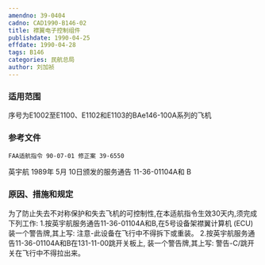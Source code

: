 ```yaml
---
amendno: 39-0404
cadno: CAD1990-B146-02
title: 襟翼电子控制组件
publishdate: 1990-04-25
effdate: 1990-04-28
tags: B146
categories: 民航总局
author: 刘加祯
---
```


### 适用范围 
序号为E1002至E1100、E1102和E1103的BAe146-100A系列的飞机

### 参考文件
    FAA适航指令 90-07-01 修正案 39-6550 
英宇航 1989年 5月 10日颁发的服务通告 11-36-01104A和 B 

### 原因、措施和规定 
为了防止失去不对称保护和失去飞机的可控制性,在本适航指令生效30天内,须完成下列工作: 
    1.按英宇航服务通告11-36-01104A和B,在5号设备架襟翼计算机
(ECU)装一个警告牌,其上写:       注意-此设备在飞行中不得拆下或重装。 
    2.按英宇航服务通告11-36-01104A和B在131-11-00跳开关板上,
装一个警告牌,其上写:       警告-C/跳开关在飞行中不得拉出来。
